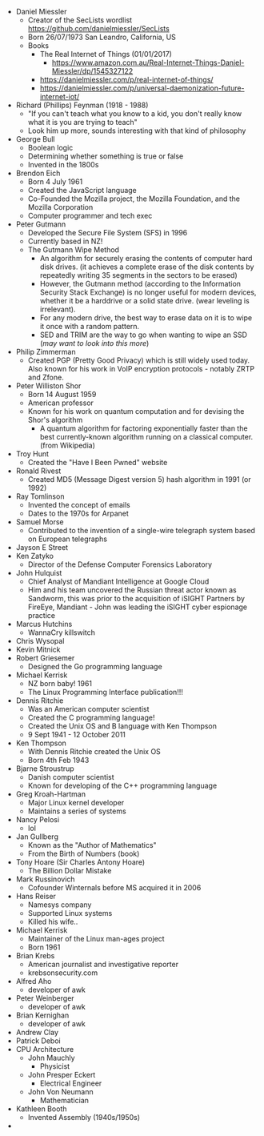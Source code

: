 - Daniel Miessler
	- Creator of the SecLists wordlist
	  https://github.com/danielmiessler/SecLists
	- Born 26/07/1973
	  San Leandro, California, US
	- Books
		- The Real Internet of Things (01/01/2017)
			- https://www.amazon.com.au/Real-Internet-Things-Daniel-Miessler/dp/1545327122
		- https://danielmiessler.com/p/real-internet-of-things/
		- https://danielmiessler.com/p/universal-daemonization-future-internet-iot/
- Richard (Phillips) Feynman (1918 - 1988)
	- "If you can't teach what you know to a kid, you don't really know what it is you are trying to teach"
	- Look him up more, sounds interesting with that kind of philosophy 
- George Bull
	- Boolean logic
	- Determining whether something is true or false
	- Invented in the 1800s
- Brendon Eich
	- Born 4 July 1961
	- Created the JavaScript language
	- Co-Founded the Mozilla project, the Mozilla Foundation, and the Mozilla Corporation
	- Computer programmer and tech exec
- Peter Gutmann
	- Developed the Secure File System (SFS) in 1996
	- Currently based in NZ!
	- The Gutmann Wipe Method
		- An algorithm for securely erasing the contents of computer hard disk drives. (it achieves a complete erase of the disk contents by repeatedly writing 35 segments in the sectors to be erased)
		- However, the Gutmann method (according to the Information Security Stack Exchange) is no longer useful for modern devices, whether it be a harddrive or a solid state drive. (wear leveling is irrelevant). 
		- For any modern drive, the best way to erase data on it is to wipe it once with a random pattern. 
		- SED and TRIM are the way to go when wanting to wipe an SSD (*may want to look into this more*)
- Philip Zimmerman
	- Created PGP (Pretty Good Privacy) which is still widely used today. Also known for his work in VoIP encryption protocols - notably ZRTP and Zfone. 
- Peter Williston Shor
	- Born 14 August 1959
	- American professor
	- Known for his work on quantum computation and for devising the Shor's algorithm
		- A quantum algorithm for factoring exponentially faster than the best currently-known algorithm running on a classical computer. 
		(from Wikipedia)
- Troy Hunt
	- Created the "Have I Been Pwned" website
- Ronald Rivest
	- Created MD5 (Message Digest version 5) hash algorithm in 1991 (or 1992)
- Ray Tomlinson
	- Invented the concept of emails
	- Dates to the 1970s for Arpanet
- Samuel Morse
	- Contributed to the invention of a single-wire telegraph system based on European telegraphs
- Jayson E Street
- Ken Zatyko
	- Director of the Defense Computer Forensics Laboratory
- John Hulquist
	- Chief Analyst of Mandiant Intelligence at Google Cloud
	- Him and his team uncovered the Russian threat actor known as Sandworm, this was prior to the acquisition of iSIGHT Partners by FireEye, Mandiant - John was leading the iSIGHT cyber espionage practice
- Marcus Hutchins
	- WannaCry killswitch
- Chris Wysopal
- Kevin Mitnick
- Robert Griesemer
	- Designed the Go programming language
- Michael Kerrisk
	- NZ born baby! 1961
	- The Linux Programming Interface publication!!!
- Dennis Ritchie
	- Was an American computer scientist
	- Created the C programming language!
	- Created the Unix OS and B language with Ken Thompson
	- 9 Sept 1941 - 12 October 2011
- Ken Thompson
	- With Dennis Ritchie created the Unix OS
	- Born 4th Feb 1943
- Bjarne Stroustrup
	- Danish computer scientist
	- Known for developing of the C++ programming language
- Greg Kroah-Hartman
	- Major Linux kernel developer
	- Maintains a series of systems
- Nancy Pelosi
	- lol
- Jan Gullberg
	- Known as the "Author of Mathematics"
	- From the Birth of Numbers (book)
- Tony Hoare (Sir Charles Antony Hoare)
	- The Billion Dollar Mistake
- Mark Russinovich
	- Cofounder Winternals before MS acquired it in 2006
- Hans Reiser
	- Namesys company
	- Supported Linux systems
	- Killed his wife..
- Michael Kerrisk
	- Maintainer of the Linux man-ages project
	- Born 1961
- Brian Krebs
	- American journalist and investigative reporter
	- krebsonsecurity.com
- Alfred Aho
	- developer of awk
- Peter Weinberger
	- developer of awk
- Brian Kernighan
	- developer of awk
- Andrew Clay
- Patrick Deboi
- CPU Architecture
	- John Mauchly
		- Physicist
	- John Presper Eckert
		- Electrical Engineer
	- John Von Neumann
		- Mathematician 
- Kathleen Booth
	- Invented Assembly (1940s/1950s)
- 